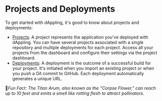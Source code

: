 # Projects and Deployments

To get started with dAppling, it's good to know about projects and deployments:

* [Projects](../../projects/): A project represents the application you've deployed with dAppling. You can have several projects associated with a single repository and multiple deployments for each project. Access all your projects from the dashboard and configure their settings via the project dashboard.
* [Deployments](../../deployments/): A deployment is the outcome of a successful build for your project. It's initiated when you import an existing project or when you push a Git commit to GitHub. Each deployment automatically generates a unique URL.



:cactus:_Fun Fact: The Titan Arum, also known as the "Corpse Flower," can reach up to 10 feet and emits a smell like rotting flesh to attract pollinators._[\
](https://vercel.com/docs/getting-started-with-vercel/projects-deployments#next-steps)
